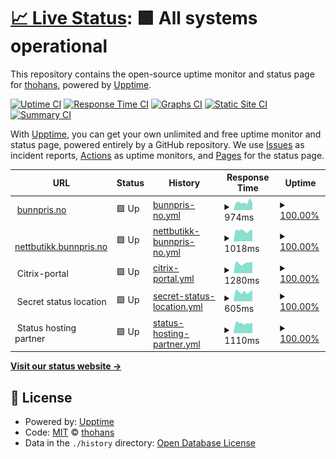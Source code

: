 # [📈 Live Status](https://thohans.github.io/ikl_status): <!--live status--> **🟩 All systems operational**

This repository contains the open-source uptime monitor and status page for [thohans](https://thohans.github.io/ikl_status), powered by [Upptime](https://github.com/upptime/upptime).

[![Uptime CI](https://github.com/thohans/ikl_status/workflows/Uptime%20CI/badge.svg)](https://github.com/thohans/ikl_status/actions?query=workflow%3A%22Uptime+CI%22)
[![Response Time CI](https://github.com/thohans/ikl_status/workflows/Response%20Time%20CI/badge.svg)](https://github.com/thohans/ikl_status/actions?query=workflow%3A%22Response+Time+CI%22)
[![Graphs CI](https://github.com/thohans/ikl_status/workflows/Graphs%20CI/badge.svg)](https://github.com/thohans/ikl_status/actions?query=workflow%3A%22Graphs+CI%22)
[![Static Site CI](https://github.com/thohans/ikl_status/workflows/Static%20Site%20CI/badge.svg)](https://github.com/thohans/ikl_status/actions?query=workflow%3A%22Static+Site+CI%22)
[![Summary CI](https://github.com/thohans/ikl_status/workflows/Summary%20CI/badge.svg)](https://github.com/thohans/ikl_status/actions?query=workflow%3A%22Summary+CI%22)

With [Upptime](https://upptime.js.org), you can get your own unlimited and free uptime monitor and status page, powered entirely by a GitHub repository. We use [Issues](https://github.com/thohans/ikl_status/issues) as incident reports, [Actions](https://github.com/thohans/ikl_status/actions) as uptime monitors, and [Pages](https://thohans.github.io/ikl_status) for the status page.

<!--start: status pages-->
<!-- This summary is generated by Upptime (https://github.com/upptime/upptime) -->
<!-- Do not edit this manually, your changes will be overwritten -->
<!-- prettier-ignore -->
| URL | Status | History | Response Time | Uptime |
| --- | ------ | ------- | ------------- | ------ |
| <img alt="" src="https://favicons.githubusercontent.com/bunnpris.no" height="13"> [bunnpris.no](https://bunnpris.no) | 🟩 Up | [bunnpris-no.yml](https://github.com/thohans/ikl_status/commits/HEAD/history/bunnpris-no.yml) | <details><summary><img alt="Response time graph" src="./graphs/bunnpris-no/response-time-week.png" height="20"> 974ms</summary><br><a href="https://thohans.github.io/ikl_status/history/bunnpris-no"><img alt="Response time 778" src="https://img.shields.io/endpoint?url=https%3A%2F%2Fraw.githubusercontent.com%2Fthohans%2Fikl_status%2FHEAD%2Fapi%2Fbunnpris-no%2Fresponse-time.json"></a><br><a href="https://thohans.github.io/ikl_status/history/bunnpris-no"><img alt="24-hour response time 904" src="https://img.shields.io/endpoint?url=https%3A%2F%2Fraw.githubusercontent.com%2Fthohans%2Fikl_status%2FHEAD%2Fapi%2Fbunnpris-no%2Fresponse-time-day.json"></a><br><a href="https://thohans.github.io/ikl_status/history/bunnpris-no"><img alt="7-day response time 974" src="https://img.shields.io/endpoint?url=https%3A%2F%2Fraw.githubusercontent.com%2Fthohans%2Fikl_status%2FHEAD%2Fapi%2Fbunnpris-no%2Fresponse-time-week.json"></a><br><a href="https://thohans.github.io/ikl_status/history/bunnpris-no"><img alt="30-day response time 862" src="https://img.shields.io/endpoint?url=https%3A%2F%2Fraw.githubusercontent.com%2Fthohans%2Fikl_status%2FHEAD%2Fapi%2Fbunnpris-no%2Fresponse-time-month.json"></a><br><a href="https://thohans.github.io/ikl_status/history/bunnpris-no"><img alt="1-year response time 778" src="https://img.shields.io/endpoint?url=https%3A%2F%2Fraw.githubusercontent.com%2Fthohans%2Fikl_status%2FHEAD%2Fapi%2Fbunnpris-no%2Fresponse-time-year.json"></a></details> | <details><summary><a href="https://thohans.github.io/ikl_status/history/bunnpris-no">100.00%</a></summary><a href="https://thohans.github.io/ikl_status/history/bunnpris-no"><img alt="All-time uptime 100.00%" src="https://img.shields.io/endpoint?url=https%3A%2F%2Fraw.githubusercontent.com%2Fthohans%2Fikl_status%2FHEAD%2Fapi%2Fbunnpris-no%2Fuptime.json"></a><br><a href="https://thohans.github.io/ikl_status/history/bunnpris-no"><img alt="24-hour uptime 100.00%" src="https://img.shields.io/endpoint?url=https%3A%2F%2Fraw.githubusercontent.com%2Fthohans%2Fikl_status%2FHEAD%2Fapi%2Fbunnpris-no%2Fuptime-day.json"></a><br><a href="https://thohans.github.io/ikl_status/history/bunnpris-no"><img alt="7-day uptime 100.00%" src="https://img.shields.io/endpoint?url=https%3A%2F%2Fraw.githubusercontent.com%2Fthohans%2Fikl_status%2FHEAD%2Fapi%2Fbunnpris-no%2Fuptime-week.json"></a><br><a href="https://thohans.github.io/ikl_status/history/bunnpris-no"><img alt="30-day uptime 100.00%" src="https://img.shields.io/endpoint?url=https%3A%2F%2Fraw.githubusercontent.com%2Fthohans%2Fikl_status%2FHEAD%2Fapi%2Fbunnpris-no%2Fuptime-month.json"></a><br><a href="https://thohans.github.io/ikl_status/history/bunnpris-no"><img alt="1-year uptime 100.00%" src="https://img.shields.io/endpoint?url=https%3A%2F%2Fraw.githubusercontent.com%2Fthohans%2Fikl_status%2FHEAD%2Fapi%2Fbunnpris-no%2Fuptime-year.json"></a></details>
| <img alt="" src="https://favicons.githubusercontent.com/nettbutikk.bunnpris.no" height="13"> [nettbutikk.bunnpris.no](https://nettbutikk.bunnpris.no) | 🟩 Up | [nettbutikk-bunnpris-no.yml](https://github.com/thohans/ikl_status/commits/HEAD/history/nettbutikk-bunnpris-no.yml) | <details><summary><img alt="Response time graph" src="./graphs/nettbutikk-bunnpris-no/response-time-week.png" height="20"> 1018ms</summary><br><a href="https://thohans.github.io/ikl_status/history/nettbutikk-bunnpris-no"><img alt="Response time 3547" src="https://img.shields.io/endpoint?url=https%3A%2F%2Fraw.githubusercontent.com%2Fthohans%2Fikl_status%2FHEAD%2Fapi%2Fnettbutikk-bunnpris-no%2Fresponse-time.json"></a><br><a href="https://thohans.github.io/ikl_status/history/nettbutikk-bunnpris-no"><img alt="24-hour response time 1115" src="https://img.shields.io/endpoint?url=https%3A%2F%2Fraw.githubusercontent.com%2Fthohans%2Fikl_status%2FHEAD%2Fapi%2Fnettbutikk-bunnpris-no%2Fresponse-time-day.json"></a><br><a href="https://thohans.github.io/ikl_status/history/nettbutikk-bunnpris-no"><img alt="7-day response time 1018" src="https://img.shields.io/endpoint?url=https%3A%2F%2Fraw.githubusercontent.com%2Fthohans%2Fikl_status%2FHEAD%2Fapi%2Fnettbutikk-bunnpris-no%2Fresponse-time-week.json"></a><br><a href="https://thohans.github.io/ikl_status/history/nettbutikk-bunnpris-no"><img alt="30-day response time 1002" src="https://img.shields.io/endpoint?url=https%3A%2F%2Fraw.githubusercontent.com%2Fthohans%2Fikl_status%2FHEAD%2Fapi%2Fnettbutikk-bunnpris-no%2Fresponse-time-month.json"></a><br><a href="https://thohans.github.io/ikl_status/history/nettbutikk-bunnpris-no"><img alt="1-year response time 3547" src="https://img.shields.io/endpoint?url=https%3A%2F%2Fraw.githubusercontent.com%2Fthohans%2Fikl_status%2FHEAD%2Fapi%2Fnettbutikk-bunnpris-no%2Fresponse-time-year.json"></a></details> | <details><summary><a href="https://thohans.github.io/ikl_status/history/nettbutikk-bunnpris-no">100.00%</a></summary><a href="https://thohans.github.io/ikl_status/history/nettbutikk-bunnpris-no"><img alt="All-time uptime 99.39%" src="https://img.shields.io/endpoint?url=https%3A%2F%2Fraw.githubusercontent.com%2Fthohans%2Fikl_status%2FHEAD%2Fapi%2Fnettbutikk-bunnpris-no%2Fuptime.json"></a><br><a href="https://thohans.github.io/ikl_status/history/nettbutikk-bunnpris-no"><img alt="24-hour uptime 100.00%" src="https://img.shields.io/endpoint?url=https%3A%2F%2Fraw.githubusercontent.com%2Fthohans%2Fikl_status%2FHEAD%2Fapi%2Fnettbutikk-bunnpris-no%2Fuptime-day.json"></a><br><a href="https://thohans.github.io/ikl_status/history/nettbutikk-bunnpris-no"><img alt="7-day uptime 100.00%" src="https://img.shields.io/endpoint?url=https%3A%2F%2Fraw.githubusercontent.com%2Fthohans%2Fikl_status%2FHEAD%2Fapi%2Fnettbutikk-bunnpris-no%2Fuptime-week.json"></a><br><a href="https://thohans.github.io/ikl_status/history/nettbutikk-bunnpris-no"><img alt="30-day uptime 100.00%" src="https://img.shields.io/endpoint?url=https%3A%2F%2Fraw.githubusercontent.com%2Fthohans%2Fikl_status%2FHEAD%2Fapi%2Fnettbutikk-bunnpris-no%2Fuptime-month.json"></a><br><a href="https://thohans.github.io/ikl_status/history/nettbutikk-bunnpris-no"><img alt="1-year uptime 99.39%" src="https://img.shields.io/endpoint?url=https%3A%2F%2Fraw.githubusercontent.com%2Fthohans%2Fikl_status%2FHEAD%2Fapi%2Fnettbutikk-bunnpris-no%2Fuptime-year.json"></a></details>
| <img alt="" src="https://favicons.githubusercontent.com/" height="13"> Citrix-portal | 🟩 Up | [citrix-portal.yml](https://github.com/thohans/ikl_status/commits/HEAD/history/citrix-portal.yml) | <details><summary><img alt="Response time graph" src="./graphs/citrix-portal/response-time-week.png" height="20"> 1280ms</summary><br><a href="https://thohans.github.io/ikl_status/history/citrix-portal"><img alt="Response time 1258" src="https://img.shields.io/endpoint?url=https%3A%2F%2Fraw.githubusercontent.com%2Fthohans%2Fikl_status%2FHEAD%2Fapi%2Fcitrix-portal%2Fresponse-time.json"></a><br><a href="https://thohans.github.io/ikl_status/history/citrix-portal"><img alt="24-hour response time 1475" src="https://img.shields.io/endpoint?url=https%3A%2F%2Fraw.githubusercontent.com%2Fthohans%2Fikl_status%2FHEAD%2Fapi%2Fcitrix-portal%2Fresponse-time-day.json"></a><br><a href="https://thohans.github.io/ikl_status/history/citrix-portal"><img alt="7-day response time 1280" src="https://img.shields.io/endpoint?url=https%3A%2F%2Fraw.githubusercontent.com%2Fthohans%2Fikl_status%2FHEAD%2Fapi%2Fcitrix-portal%2Fresponse-time-week.json"></a><br><a href="https://thohans.github.io/ikl_status/history/citrix-portal"><img alt="30-day response time 1206" src="https://img.shields.io/endpoint?url=https%3A%2F%2Fraw.githubusercontent.com%2Fthohans%2Fikl_status%2FHEAD%2Fapi%2Fcitrix-portal%2Fresponse-time-month.json"></a><br><a href="https://thohans.github.io/ikl_status/history/citrix-portal"><img alt="1-year response time 1258" src="https://img.shields.io/endpoint?url=https%3A%2F%2Fraw.githubusercontent.com%2Fthohans%2Fikl_status%2FHEAD%2Fapi%2Fcitrix-portal%2Fresponse-time-year.json"></a></details> | <details><summary><a href="https://thohans.github.io/ikl_status/history/citrix-portal">100.00%</a></summary><a href="https://thohans.github.io/ikl_status/history/citrix-portal"><img alt="All-time uptime 99.99%" src="https://img.shields.io/endpoint?url=https%3A%2F%2Fraw.githubusercontent.com%2Fthohans%2Fikl_status%2FHEAD%2Fapi%2Fcitrix-portal%2Fuptime.json"></a><br><a href="https://thohans.github.io/ikl_status/history/citrix-portal"><img alt="24-hour uptime 100.00%" src="https://img.shields.io/endpoint?url=https%3A%2F%2Fraw.githubusercontent.com%2Fthohans%2Fikl_status%2FHEAD%2Fapi%2Fcitrix-portal%2Fuptime-day.json"></a><br><a href="https://thohans.github.io/ikl_status/history/citrix-portal"><img alt="7-day uptime 100.00%" src="https://img.shields.io/endpoint?url=https%3A%2F%2Fraw.githubusercontent.com%2Fthohans%2Fikl_status%2FHEAD%2Fapi%2Fcitrix-portal%2Fuptime-week.json"></a><br><a href="https://thohans.github.io/ikl_status/history/citrix-portal"><img alt="30-day uptime 100.00%" src="https://img.shields.io/endpoint?url=https%3A%2F%2Fraw.githubusercontent.com%2Fthohans%2Fikl_status%2FHEAD%2Fapi%2Fcitrix-portal%2Fuptime-month.json"></a><br><a href="https://thohans.github.io/ikl_status/history/citrix-portal"><img alt="1-year uptime 99.99%" src="https://img.shields.io/endpoint?url=https%3A%2F%2Fraw.githubusercontent.com%2Fthohans%2Fikl_status%2FHEAD%2Fapi%2Fcitrix-portal%2Fuptime-year.json"></a></details>
| <img alt="" src="https://favicons.githubusercontent.com/" height="13"> Secret status location | 🟩 Up | [secret-status-location.yml](https://github.com/thohans/ikl_status/commits/HEAD/history/secret-status-location.yml) | <details><summary><img alt="Response time graph" src="./graphs/secret-status-location/response-time-week.png" height="20"> 605ms</summary><br><a href="https://thohans.github.io/ikl_status/history/secret-status-location"><img alt="Response time 658" src="https://img.shields.io/endpoint?url=https%3A%2F%2Fraw.githubusercontent.com%2Fthohans%2Fikl_status%2FHEAD%2Fapi%2Fsecret-status-location%2Fresponse-time.json"></a><br><a href="https://thohans.github.io/ikl_status/history/secret-status-location"><img alt="24-hour response time 723" src="https://img.shields.io/endpoint?url=https%3A%2F%2Fraw.githubusercontent.com%2Fthohans%2Fikl_status%2FHEAD%2Fapi%2Fsecret-status-location%2Fresponse-time-day.json"></a><br><a href="https://thohans.github.io/ikl_status/history/secret-status-location"><img alt="7-day response time 605" src="https://img.shields.io/endpoint?url=https%3A%2F%2Fraw.githubusercontent.com%2Fthohans%2Fikl_status%2FHEAD%2Fapi%2Fsecret-status-location%2Fresponse-time-week.json"></a><br><a href="https://thohans.github.io/ikl_status/history/secret-status-location"><img alt="30-day response time 631" src="https://img.shields.io/endpoint?url=https%3A%2F%2Fraw.githubusercontent.com%2Fthohans%2Fikl_status%2FHEAD%2Fapi%2Fsecret-status-location%2Fresponse-time-month.json"></a><br><a href="https://thohans.github.io/ikl_status/history/secret-status-location"><img alt="1-year response time 658" src="https://img.shields.io/endpoint?url=https%3A%2F%2Fraw.githubusercontent.com%2Fthohans%2Fikl_status%2FHEAD%2Fapi%2Fsecret-status-location%2Fresponse-time-year.json"></a></details> | <details><summary><a href="https://thohans.github.io/ikl_status/history/secret-status-location">100.00%</a></summary><a href="https://thohans.github.io/ikl_status/history/secret-status-location"><img alt="All-time uptime 99.98%" src="https://img.shields.io/endpoint?url=https%3A%2F%2Fraw.githubusercontent.com%2Fthohans%2Fikl_status%2FHEAD%2Fapi%2Fsecret-status-location%2Fuptime.json"></a><br><a href="https://thohans.github.io/ikl_status/history/secret-status-location"><img alt="24-hour uptime 100.00%" src="https://img.shields.io/endpoint?url=https%3A%2F%2Fraw.githubusercontent.com%2Fthohans%2Fikl_status%2FHEAD%2Fapi%2Fsecret-status-location%2Fuptime-day.json"></a><br><a href="https://thohans.github.io/ikl_status/history/secret-status-location"><img alt="7-day uptime 100.00%" src="https://img.shields.io/endpoint?url=https%3A%2F%2Fraw.githubusercontent.com%2Fthohans%2Fikl_status%2FHEAD%2Fapi%2Fsecret-status-location%2Fuptime-week.json"></a><br><a href="https://thohans.github.io/ikl_status/history/secret-status-location"><img alt="30-day uptime 100.00%" src="https://img.shields.io/endpoint?url=https%3A%2F%2Fraw.githubusercontent.com%2Fthohans%2Fikl_status%2FHEAD%2Fapi%2Fsecret-status-location%2Fuptime-month.json"></a><br><a href="https://thohans.github.io/ikl_status/history/secret-status-location"><img alt="1-year uptime 99.98%" src="https://img.shields.io/endpoint?url=https%3A%2F%2Fraw.githubusercontent.com%2Fthohans%2Fikl_status%2FHEAD%2Fapi%2Fsecret-status-location%2Fuptime-year.json"></a></details>
| <img alt="" src="https://favicons.githubusercontent.com/" height="13"> Status hosting partner | 🟩 Up | [status-hosting-partner.yml](https://github.com/thohans/ikl_status/commits/HEAD/history/status-hosting-partner.yml) | <details><summary><img alt="Response time graph" src="./graphs/status-hosting-partner/response-time-week.png" height="20"> 1110ms</summary><br><a href="https://thohans.github.io/ikl_status/history/status-hosting-partner"><img alt="Response time 961" src="https://img.shields.io/endpoint?url=https%3A%2F%2Fraw.githubusercontent.com%2Fthohans%2Fikl_status%2FHEAD%2Fapi%2Fstatus-hosting-partner%2Fresponse-time.json"></a><br><a href="https://thohans.github.io/ikl_status/history/status-hosting-partner"><img alt="24-hour response time 1169" src="https://img.shields.io/endpoint?url=https%3A%2F%2Fraw.githubusercontent.com%2Fthohans%2Fikl_status%2FHEAD%2Fapi%2Fstatus-hosting-partner%2Fresponse-time-day.json"></a><br><a href="https://thohans.github.io/ikl_status/history/status-hosting-partner"><img alt="7-day response time 1110" src="https://img.shields.io/endpoint?url=https%3A%2F%2Fraw.githubusercontent.com%2Fthohans%2Fikl_status%2FHEAD%2Fapi%2Fstatus-hosting-partner%2Fresponse-time-week.json"></a><br><a href="https://thohans.github.io/ikl_status/history/status-hosting-partner"><img alt="30-day response time 1051" src="https://img.shields.io/endpoint?url=https%3A%2F%2Fraw.githubusercontent.com%2Fthohans%2Fikl_status%2FHEAD%2Fapi%2Fstatus-hosting-partner%2Fresponse-time-month.json"></a><br><a href="https://thohans.github.io/ikl_status/history/status-hosting-partner"><img alt="1-year response time 961" src="https://img.shields.io/endpoint?url=https%3A%2F%2Fraw.githubusercontent.com%2Fthohans%2Fikl_status%2FHEAD%2Fapi%2Fstatus-hosting-partner%2Fresponse-time-year.json"></a></details> | <details><summary><a href="https://thohans.github.io/ikl_status/history/status-hosting-partner">100.00%</a></summary><a href="https://thohans.github.io/ikl_status/history/status-hosting-partner"><img alt="All-time uptime 99.98%" src="https://img.shields.io/endpoint?url=https%3A%2F%2Fraw.githubusercontent.com%2Fthohans%2Fikl_status%2FHEAD%2Fapi%2Fstatus-hosting-partner%2Fuptime.json"></a><br><a href="https://thohans.github.io/ikl_status/history/status-hosting-partner"><img alt="24-hour uptime 100.00%" src="https://img.shields.io/endpoint?url=https%3A%2F%2Fraw.githubusercontent.com%2Fthohans%2Fikl_status%2FHEAD%2Fapi%2Fstatus-hosting-partner%2Fuptime-day.json"></a><br><a href="https://thohans.github.io/ikl_status/history/status-hosting-partner"><img alt="7-day uptime 100.00%" src="https://img.shields.io/endpoint?url=https%3A%2F%2Fraw.githubusercontent.com%2Fthohans%2Fikl_status%2FHEAD%2Fapi%2Fstatus-hosting-partner%2Fuptime-week.json"></a><br><a href="https://thohans.github.io/ikl_status/history/status-hosting-partner"><img alt="30-day uptime 100.00%" src="https://img.shields.io/endpoint?url=https%3A%2F%2Fraw.githubusercontent.com%2Fthohans%2Fikl_status%2FHEAD%2Fapi%2Fstatus-hosting-partner%2Fuptime-month.json"></a><br><a href="https://thohans.github.io/ikl_status/history/status-hosting-partner"><img alt="1-year uptime 99.98%" src="https://img.shields.io/endpoint?url=https%3A%2F%2Fraw.githubusercontent.com%2Fthohans%2Fikl_status%2FHEAD%2Fapi%2Fstatus-hosting-partner%2Fuptime-year.json"></a></details>

<!--end: status pages-->

[**Visit our status website →**](https://thohans.github.io/ikl_status)

## 📄 License

- Powered by: [Upptime](https://github.com/upptime/upptime)
- Code: [MIT](./LICENSE) © [thohans](https://thohans.github.io/ikl_status)
- Data in the `./history` directory: [Open Database License](https://opendatacommons.org/licenses/odbl/1-0/)
